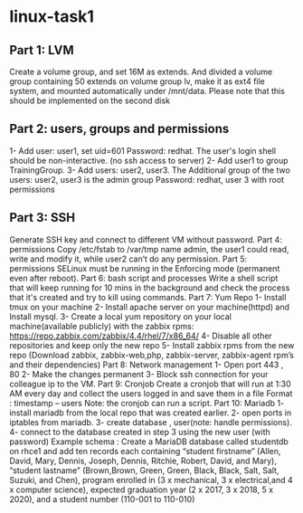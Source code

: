 # linux-task1


## Part 1: LVM
Create a volume group, and set 16M as extends. And divided a volume group containing 50 extends on
volume group lv, make it as ext4 file system, and mounted automatically under /mnt/data. Please
note that this should be implemented on the second disk

## Part 2: users, groups and permissions
1- Add user: user1, set uid=601 Password: redhat. The user's login shell should be
non-interactive. (no ssh access to server)
2- Add user1 to group TrainingGroup.
3- Add users: user2, user3. The Additional group of the two users: user2, user3 is the admin
group Password: redhat, user 3 with root permissions


## Part 3: SSH
Generate SSH key and connect to different VM without password.
Part 4: permissions
Copy /etc/fstab to /var/tmp name admin, the user1 could read, write and modify it, while user2 can’t do
any permission.
Part 5: permissions
SELinux must be running in the Enforcing mode (permanent even after reboot).
Part 6: bash script and processes
Write a shell script that will keep running for 10 mins in the background and check the process that it's
created and try to kill using commands.
Part 7: Yum Repo
1- Install tmux on your machine
2- Install apache server on your machine(httpd) and Install mysql.
3- Create a local yum repository on your local machine(available publicly) with the zabbix rpms:
https://repo.zabbix.com/zabbix/4.4/rhel/7/x86_64/
4- Disable all other repositories and keep only the new repo
5- Install zabbix rpms from the new repo (Download zabbix, zabbix-web,php, zabbix-server,
zabbix-agent rpm’s and their dependencies)
Part 8: Network management
1- Open port 443 , 80
2- Make the changes permanent
3- Block ssh connection for your colleague ip to the VM.
Part 9: Cronjob
Create a cronjob that will run at 1:30 AM every day and collect the users logged in and save them in a file
Format : timestamp – users
Note: the cronjob can run a script.
Part 10: Mariadb
1- install mariadb from the local repo that was created earlier.
2- open ports in iptables from mariadb.
3- create database , user(note: handle permissions).
4- connect to the database created in step 3 using the new user (with password)
Example schema :
Create a MariaDB database called studentdb on rhce1 and add ten records each containing “student
firstname” (Allen, David, Mary, Dennis, Joseph, Dennis, Ritchie, Robert, David, and Mary), “student
lastname” (Brown,Brown, Green, Green, Black, Black, Salt, Salt, Suzuki, and Chen), program enrolled in (3 x
mechanical, 3 x electrical,and 4 x computer science), expected graduation year (2 x 2017, 3 x 2018, 5 x
2020), and a student number (110-001 to 110-010)
